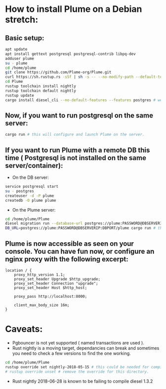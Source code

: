 # How to install Plume on a Debian stretch:

## Basic setup:

```bash
apt update
apt install gettext postgresql postgresql-contrib libpq-dev
adduser plume
su - plume
cd /home/plume
git clone https://github.com/Plume-org/Plume.git
curl https://sh.rustup.rs -sSf | sh -s -- --no-modify-path --default-toolchain nightly
cd Plume
rustup toolchain install nightly
rustup toolchain default nightly
rustup update
cargo install diesel_cli --no-default-features --features postgres # we dont need to compile anything else than pgsql
```

## Now, if you want to run postgresql on the same server:

```bash
cargo run # this will configure and launch Plume on the server.
```

## If you want to run Plume with a remote DB this time ( Postgresql is not installed on the same server/container):

* On the DB server:

```bash
service postgresql start
su - postgres
createuser -d -P plume
createdb -O plume plume
```

* On the Plume server:

```bash
cd /home/plume/Plume
diesel migration run --database-url postgres://plume:PASSWORD@DBSERVERIP:DBPORT/plume
DB_URL=postgres://plume:PASSWORD@DBSERVERIP:DBPORT/plume cargo run # the first launch will ask questions to configure the instance. A second launch will not need the DB_URL.
```

## Plume is now accessible as seen on your console. You can have fun now, or configure an nginx proxy with the following excerpt:

    location / {
        proxy_http_version 1.1;
        proxy_set_header Upgrade $http_upgrade;
        proxy_set_header Connection "upgrade";
        proxy_set_header Host $http_host;

        proxy_pass http://localhost:8000;

        client_max_body_size 16m;
    }

# Caveats:

* Pgbouncer is not yet supported ( named transactions are used ).
* Rust nightly is a moving target, dependancies can break and sometimes you need to check a few versions to find the one working.

```bash
cd /home/plume/Plume
rustup override set nightly-2018-05-15 # this could be needed for compilation. If errors, try 2018-05-31.
# rustup override unset # remove the override for this directory.
```

* Rust nightly 2018-06-28 is known to be failing to compile diesel 1.3.2

